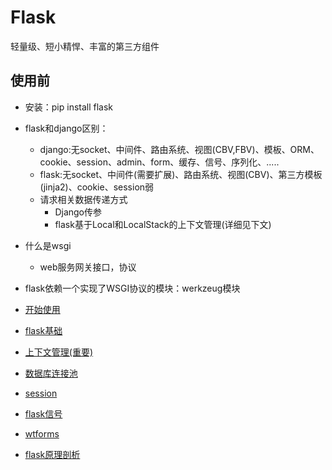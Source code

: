 # Flask
轻量级、短小精悍、丰富的第三方组件

## 使用前
- 安装：pip install flask
- flask和django区别：
	- django:无socket、中间件、路由系统、视图(CBV,FBV)、模板、ORM、cookie、session、admin、form、缓存、信号、序列化、.....
	- flask:无socket、中间件(需要扩展)、路由系统、视图(CBV)、第三方模板(jinja2)、cookie、session弱
	- 请求相关数据传递方式
		- Django传参
		- flask基于Local和LocalStack的上下文管理(详细见下文)

- 什么是wsgi
	- web服务网关接口，协议
- flask依赖一个实现了WSGI协议的模块：werkzeug模块


- [开始使用](fisrt_flask.md)
- [flask基础](basis_of_flask.md)
- [上下文管理(重要)](context_management.md)
- [数据库连接池](database_connection_pool.md)
- [session](session.md)
- [flask信号](singal_of_flask.md)
- [wtforms](wtforms.md)


- [flask原理剖析](analyze_principle_of_flask.md)


